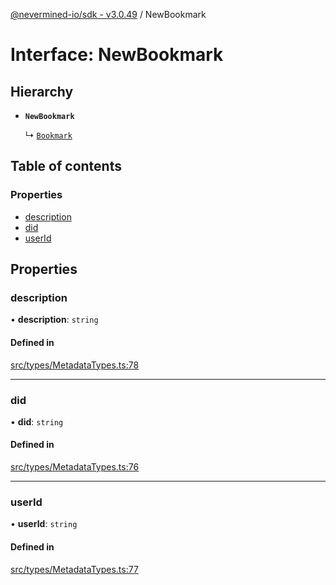 [@nevermined-io/sdk - v3.0.49](../code-reference.md) / NewBookmark

# Interface: NewBookmark

## Hierarchy

- **`NewBookmark`**

  ↳ [`Bookmark`](Bookmark.md)

## Table of contents

### Properties

- [description](NewBookmark.md#description)
- [did](NewBookmark.md#did)
- [userId](NewBookmark.md#userid)

## Properties

### description

• **description**: `string`

#### Defined in

[src/types/MetadataTypes.ts:78](https://github.com/nevermined-io/sdk-js/blob/46581d70d770c789e0a8545806449cccf988f6aa/src/types/MetadataTypes.ts#L78)

---

### did

• **did**: `string`

#### Defined in

[src/types/MetadataTypes.ts:76](https://github.com/nevermined-io/sdk-js/blob/46581d70d770c789e0a8545806449cccf988f6aa/src/types/MetadataTypes.ts#L76)

---

### userId

• **userId**: `string`

#### Defined in

[src/types/MetadataTypes.ts:77](https://github.com/nevermined-io/sdk-js/blob/46581d70d770c789e0a8545806449cccf988f6aa/src/types/MetadataTypes.ts#L77)
